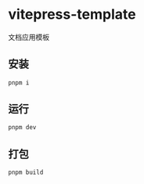 # vitepress-template

文档应用模板

## 安装

```sh
pnpm i
```

## 运行

```sh
pnpm dev
```

## 打包

```sh
pnpm build
```
